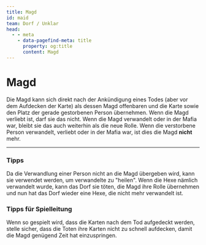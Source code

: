 ```yaml
---
title: Magd
id: maid
team: Dorf / Unklar
head:
  - - meta
    - data-pagefind-meta: title
      property: og:title
      content: Magd
---
```

# Magd <TeamBadge team="Dorf / Unklar" />

Die Magd kann sich direkt nach der Ankündigung eines Todes (aber vor dem Aufdecken der Karte) als dessen Magd offenbaren und die Karte sowie den Platz der gerade gestorbenen Person übernehmen. Wenn die Magd verliebt ist, darf sie das nicht. Wenn die Magd verwandelt oder in der Mafia war, bleibt sie das auch weiterhin als die neue Rolle. Wenn die verstorbene Person verwandelt, verliebt oder in der Mafia war, ist dies die Magd **nicht** mehr.

---

### Tipps
Da die Verwandlung einer Person nicht an die Magd übergeben wird, kann sie verwendet werden, um verwandelte zu "heilen". Wenn die Hexe nämlich verwandelt wurde, kann das Dorf sie töten, die Magd ihre Rolle übernehmen und nun hat das Dorf wieder eine Hexe, die nicht mehr verwandelt ist.

### Tipps für Spielleitung
Wenn so gespielt wird, dass die Karten nach dem Tod aufgedeckt werden, stelle sicher, dass die Toten ihre Karten nicht zu schnell aufdecken, damit die Magd genügend Zeit hat einzuspringen.